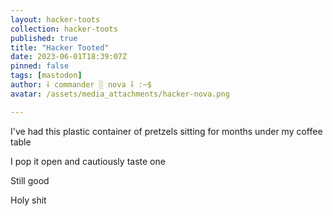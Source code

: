 ```yaml
---
layout: hacker-toots
collection: hacker-toots
published: true
title: "Hacker Tooted"
date: 2023-06-01T18:39:07Z
pinned: false
tags: [mastodon]
author: ⸸ commander ░ nova ⸸ :~$
avatar: /assets/media_attachments/hacker-nova.png

---
```


<p>I&#39;ve had this plastic container of pretzels sitting for months under my coffee table</p><p>I pop it open and cautiously taste one</p><p>Still good</p><p>Holy shit</p>


